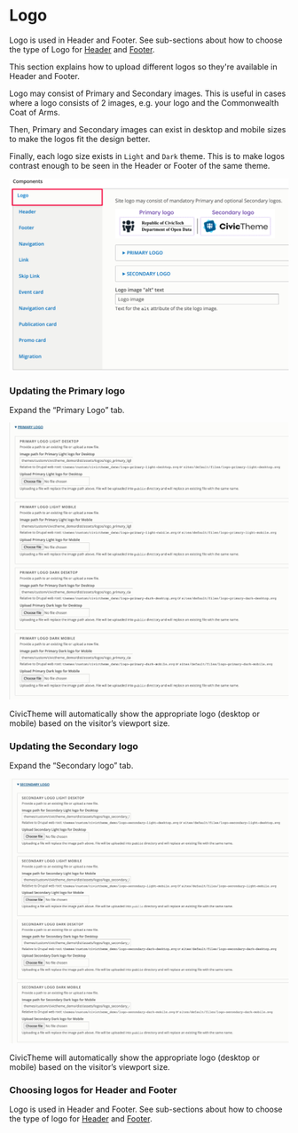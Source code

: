 # Logo

Logo is used in Header and Footer. See sub-sections about how to choose the type of Logo for [Header](../../configuration/header.md) and [Footer](../../configuration/footer.md).

This section explains how to upload different logos so they're available in Header and Footer.

Logo may consist of Primary and Secondary images. This is useful in cases where a logo consists of 2 images, e.g. your logo and the Commonwealth Coat of Arms.

Then, Primary and Secondary images can exist in desktop and mobile sizes to make the logos fit the design better.

Finally, each logo size exists in `Light` and `Dark` theme. This is to make logos contrast enough to be seen in the Header or Footer of the same theme.



![](../../.gitbook/assets/2642903077.png)

### Updating the Primary logo <a href="#updatinglogos-step3-updatingtheprimarylogo" id="updatinglogos-step3-updatingtheprimarylogo"></a>

Expand the “Primary Logo” tab.

![](../../.gitbook/assets/2643034144.png)

CivicTheme will automatically show the appropriate logo (desktop or mobile) based on the visitor’s viewport size.

### Updating the Secondary logo <a href="#updatinglogos-step4-updatingthesecondarylogo" id="updatinglogos-step4-updatingthesecondarylogo"></a>

Expand the “Secondary logo” tab.

![](../../.gitbook/assets/2642640930.png)

CivicTheme will automatically show the appropriate logo (desktop or mobile) based on the visitor’s viewport size.

### Choosing logos for Header and Footer <a href="#updatinglogos-step4-updatingthesecondarylogo" id="updatinglogos-step4-updatingthesecondarylogo"></a>

Logo is used in Header and Footer. See sub-sections about how to choose the type of logo for [Header](../../configuration/header.md) and [Footer](../../configuration/footer.md).
